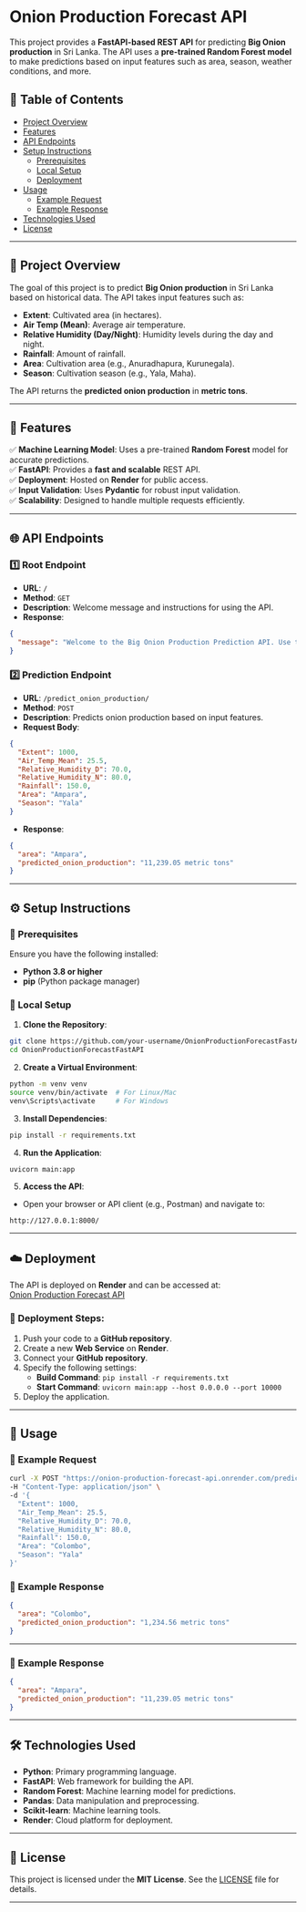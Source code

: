 # Onion Production Forecast API

This project provides a **FastAPI-based REST API** for predicting **Big Onion production** in Sri Lanka. The API uses a **pre-trained Random Forest model** to make predictions based on input features such as area, season, weather conditions, and more.

## 📌 Table of Contents
- [Project Overview](#project-overview)
- [Features](#features)
- [API Endpoints](#api-endpoints)
- [Setup Instructions](#setup-instructions)
  - [Prerequisites](#prerequisites)
  - [Local Setup](#local-setup)
  - [Deployment](#deployment)
- [Usage](#usage)
  - [Example Request](#example-request)
  - [Example Response](#example-response)
- [Technologies Used](#technologies-used)
- [License](#license)

---

## 📖 Project Overview
The goal of this project is to predict **Big Onion production** in Sri Lanka based on historical data. The API takes input features such as:

- **Extent**: Cultivated area (in hectares).
- **Air Temp (Mean)**: Average air temperature.
- **Relative Humidity (Day/Night)**: Humidity levels during the day and night.
- **Rainfall**: Amount of rainfall.
- **Area**: Cultivation area (e.g., Anuradhapura, Kurunegala).
- **Season**: Cultivation season (e.g., Yala, Maha).

The API returns the **predicted onion production** in **metric tons**.

---

## 🚀 Features
✅ **Machine Learning Model**: Uses a pre-trained **Random Forest** model for accurate predictions.  
✅ **FastAPI**: Provides a **fast and scalable** REST API.  
✅ **Deployment**: Hosted on **Render** for public access.  
✅ **Input Validation**: Uses **Pydantic** for robust input validation.  
✅ **Scalability**: Designed to handle multiple requests efficiently.  

---

## 🌐 API Endpoints

### 1️⃣ Root Endpoint
- **URL**: `/`
- **Method**: `GET`
- **Description**: Welcome message and instructions for using the API.
- **Response**:
```json
{
  "message": "Welcome to the Big Onion Production Prediction API. Use the /predict_onion_production/ endpoint for predictions."
}
```

### 2️⃣ Prediction Endpoint
- **URL**: `/predict_onion_production/`
- **Method**: `POST`
- **Description**: Predicts onion production based on input features.
- **Request Body**:
```json
{
  "Extent": 1000,
  "Air_Temp_Mean": 25.5,
  "Relative_Humidity_D": 70.0,
  "Relative_Humidity_N": 80.0,
  "Rainfall": 150.0,
  "Area": "Ampara",
  "Season": "Yala"
}
```
- **Response**:
```json
{
  "area": "Ampara",
  "predicted_onion_production": "11,239.05 metric tons"
}
```

---

## ⚙️ Setup Instructions

### 🔹 Prerequisites
Ensure you have the following installed:
- **Python 3.8 or higher**
- **pip** (Python package manager)

### 🔹 Local Setup
1. **Clone the Repository**:
```bash
git clone https://github.com/your-username/OnionProductionForecastFastAPI.git
cd OnionProductionForecastFastAPI
```
2. **Create a Virtual Environment**:
```bash
python -m venv venv
source venv/bin/activate  # For Linux/Mac
venv\Scripts\activate     # For Windows
```
3. **Install Dependencies**:
```bash
pip install -r requirements.txt
```
4. **Run the Application**:
```bash
uvicorn main:app 
```
5. **Access the API**:
- Open your browser or API client (e.g., Postman) and navigate to:
```
http://127.0.0.1:8000/
```

---

## ☁️ Deployment
The API is deployed on **Render** and can be accessed at:  
[Onion Production Forecast API](https://big-onion-production-forecast-fastapi-1.onrender.com
)

### 🔹 Deployment Steps:
1. Push your code to a **GitHub repository**.
2. Create a new **Web Service** on **Render**.
3. Connect your **GitHub repository**.
4. Specify the following settings:
   - **Build Command**: `pip install -r requirements.txt`
   - **Start Command**: `uvicorn main:app --host 0.0.0.0 --port 10000`
5. Deploy the application.

---

## 📌 Usage
### 🔹 Example Request
```bash
curl -X POST "https://onion-production-forecast-api.onrender.com/predict_onion_production/" \
-H "Content-Type: application/json" \
-d '{
  "Extent": 1000,
  "Air_Temp_Mean": 25.5,
  "Relative_Humidity_D": 70.0,
  "Relative_Humidity_N": 80.0,
  "Rainfall": 150.0,
  "Area": "Colombo",
  "Season": "Yala"
}'
```

### 🔹 Example Response
```json
{
  "area": "Colombo",
  "predicted_onion_production": "1,234.56 metric tons"
}
```

---

### 🔹 Example Response
```json
{
  "area": "Ampara",
  "predicted_onion_production": "11,239.05 metric tons"
}
```

---

## 🛠 Technologies Used
- **Python**: Primary programming language.
- **FastAPI**: Web framework for building the API.
- **Random Forest**: Machine learning model for predictions.
- **Pandas**: Data manipulation and preprocessing.
- **Scikit-learn**: Machine learning tools.
- **Render**: Cloud platform for deployment.

---

## 📜 License
This project is licensed under the **MIT License**. See the [LICENSE](LICENSE) file for details.

---
